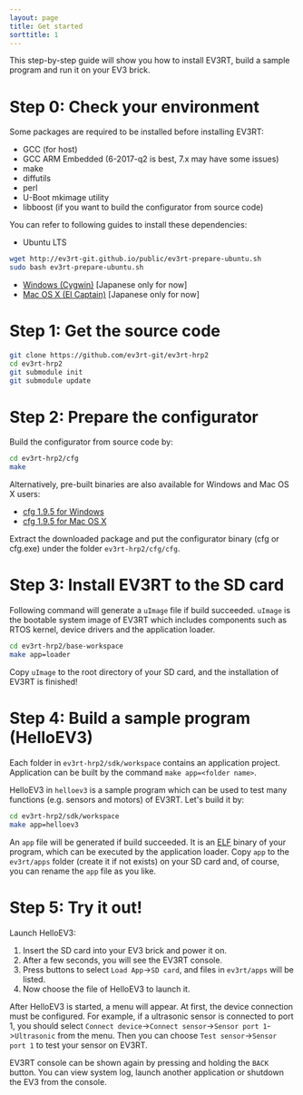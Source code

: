```yaml
---
layout: page
title: Get started
sorttitle: 1
---
```


This step-by-step guide will show you how to install EV3RT, build a sample program and run it on your EV3 brick.

# Step 0: Check your environment

Some packages are required to be installed before installing EV3RT:

* GCC (for host)
* GCC ARM Embedded (6-2017-q2 is best, 7.x may have some issues)
* make
* diffutils
* perl
* U-Boot mkimage utility
* libboost (if you want to build the configurator from source code)

You can refer to following guides to install these dependencies:

* Ubuntu LTS

~~~bash
wget http://ev3rt-git.github.io/public/ev3rt-prepare-ubuntu.sh
sudo bash ev3rt-prepare-ubuntu.sh
~~~

* [Windows (Cygwin)](http://dev.toppers.jp/trac_user/ev3pf/wiki/DevEnvWin) [Japanese only for now]
* [Mac OS X (El Captain)](http://dev.toppers.jp/trac_user/ev3pf/wiki/DevEnvMac) [Japanese only for now]

# Step 1: Get the source code

~~~bash
git clone https://github.com/ev3rt-git/ev3rt-hrp2
cd ev3rt-hrp2
git submodule init
git submodule update
~~~

# Step 2: Prepare the configurator

Build the configurator from source code by:

~~~bash
cd ev3rt-hrp2/cfg
make
~~~
Alternatively, pre-built binaries are also available for Windows and Mac OS X users:

* [cfg 1.9.5 for Windows](https://www.toppers.jp/download.cgi/cfg-mingw-static-1_9_5.zip)
* [cfg 1.9.5 for Mac OS X](https://www.toppers.jp/download.cgi/cfg-osx-static-1_9_5.tar.gz)

Extract the downloaded package and put the configurator binary (cfg or cfg.exe) under the folder `ev3rt-hrp2/cfg/cfg`.

# Step 3: Install EV3RT to the SD card

Following command will generate a `uImage` file if build succeeded.
`uImage` is the bootable system image of EV3RT which includes components such as RTOS kernel, device drivers and the application loader.

~~~bash
cd ev3rt-hrp2/base-workspace
make app=loader
~~~

Copy `uImage` to the root directory of your SD card, and the installation of EV3RT is finished!

# Step 4: Build a sample program (HelloEV3)

Each folder in `ev3rt-hrp2/sdk/workspace` contains an application project. Application can be built by the command `make app=<folder name>`.

HelloEV3 in `helloev3` is a sample program which can be used to test many functions (e.g. sensors and motors) of EV3RT. Let's build it by:

~~~bash
cd ev3rt-hrp2/sdk/workspace
make app=helloev3
~~~

An `app` file will be generated if build succeeded. It is an [ELF](https://en.wikipedia.org/wiki/Executable_and_Linkable_Format) binary of your program, which can be executed by the application loader. Copy `app` to the `ev3rt/apps` folder (create it if not exists) on your SD card and, of course, you can rename the `app` file as you like.

# Step 5: Try it out!

Launch HelloEV3:

1. Insert the SD card into your EV3 brick and power it on.
2. After a few seconds, you will see the EV3RT console.
3. Press buttons to select `Load App`->`SD card`, and files in `ev3rt/apps` will be listed.
4. Now choose the file of HelloEV3 to launch it.

After HelloEV3 is started, a menu will appear.
At first, the device connection must be configured.
For example, if a ultrasonic sensor is connected to port 1, you should select `Connect device`->`Connect sensor`->`Sensor port 1`->`Ultrasonic` from the menu.
Then you can choose `Test sensor`->`Sensor port 1` to test your sensor on EV3RT.

EV3RT console can be shown again by pressing and holding the `BACK` button. You can view system log, launch another application or shutdown the EV3 from the console.
